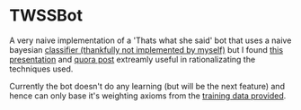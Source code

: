 # TWSSBot

A very naive implementation of a 'Thats what she said' bot that uses a naive bayesian [classifier (thankfully not implemented by myself)](https://github.com/harthur/classifier) but I found [this presentation](http://73rhodes.github.io/talks/MachineLearning/) and [quora post](http://www.quora.com/Natural-Language-Processing/How-would-you-programmatically-parse-a-sentence-and-decide-whether-to-answer-thats-what-she-said) extreamly useful in rationalizating the techniques used.

Currently the bot doesn't do any learning (but will be the next feature) and hence can only base it's weighting axioms from the [training data provided](https://github.com/bvandenbos/twss/tree/master/data).
